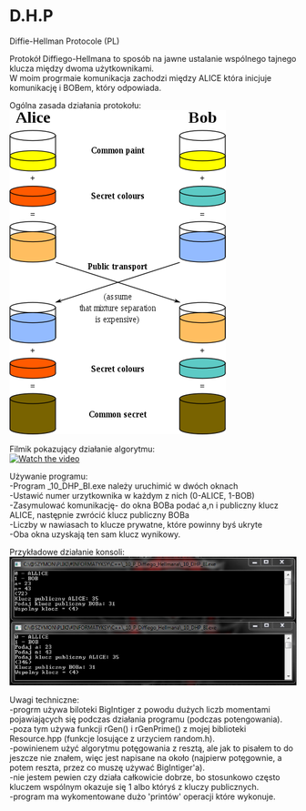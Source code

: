 # D.H.P
Diffie-Hellman Protocole (PL)

Protokół Diffiego-Hellmana to sposób na jawne ustalanie wspólnego tajnego klucza między dwoma użytkownikami.  
W moim progrmaie komunikacja zachodzi między ALICE która inicjuje komunikację i BOBem, który odpowiada.  
  
Ogólna zasada działania protokołu:  
![](380px-Diffie-Hellman_Key_Exchange.png)
  
Filmik pokazujący działanie algorytmu:  
[![Watch the video](https://img.youtube.com/vi/siRUU4i48wE/maxresdefault.jpg)](https://youtu.be/siRUU4i48wE)
  
Używanie programu:  
-Program _10_DHP_BI.exe należy uruchimić w dwóch oknach  
-Ustawić numer urzytkownika w każdym z nich (0-ALICE, 1-BOB)  
-Zasymulować komunikację- do okna BOBa podać a,n i publiczny klucz ALICE, następnie zwrócić klucz publiczny BOBa  
-Liczby w nawiasach to klucze prywatne, które powinny byś ukryte  
-Oba okna uzyskają ten sam klucz wynikowy.  
  
Przykładowe działanie konsoli:  
  ![](console.PNG)  
  
Uwagi techniczne:  
-progrm używa biloteki BigIntiger z powodu dużych liczb momentami pojawiających się podczas działania programu (podczas potengowania).  
-poza tym używa funkcji rGen() i rGenPrime() z mojej biblioteki Resource.hpp (funkcje losujące z urzyciem random.h).  
-powinienem użyć algorytmu potęgowania z resztą, ale jak to pisałem to do jeszcze nie znałem, więc jest napisane na około (najpierw potęgownie, a potem reszta, przez co muszę używać BigIntiger'a).  
-nie jestem pewien czy działa całkowicie dobrze, bo stosunkowo często kluczem wspólnym okazuje się 1 albo któryś z kluczy publicznych.  
-program ma wykomentowane dużo 'printów' operacji które wykonuje.  
